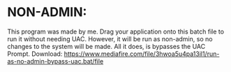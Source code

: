 # NON-ADMIN:

This program was made by me. Drag your application onto this batch file to run it without needing UAC. However, it will be run as non-admin, so no changes to the system will be made. All it does, is bypasses the UAC Prompt.
Download: https://www.mediafire.com/file/3hwoa5u4pa13il1/run-as-no-admin-bypass-uac.bat/file
